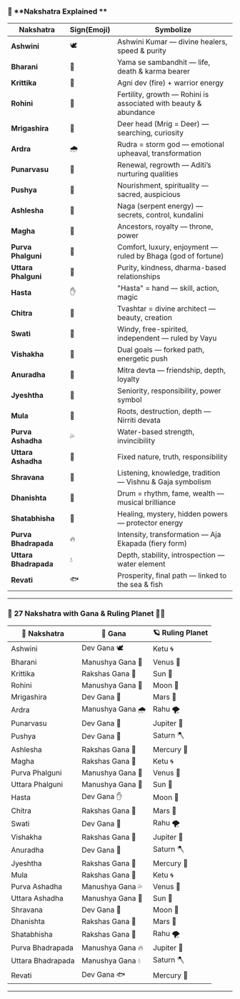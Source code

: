 ### 🌟 **Nakshatra Explained **

| Nakshatra             | Sign(Emoji) | Symbolize                                        |
| --------------------- | ----- | ---------------------------------------------------------------- |
| **Ashwini**           | 🕊️   | Ashwini Kumar — divine healers, speed & purity                   |
| **Bharani**           | 🧍    | Yama se sambandhit — life, death & karma bearer                  |
| **Krittika**          | 🦁    | Agni dev (fire) + warrior energy                                 |
| **Rohini**            | 🌾    | Fertility, growth — Rohini is associated with beauty & abundance |
| **Mrigashira**        | 🐎    | Deer head (Mrig = Deer) — searching, curiosity                   |
| **Ardra**             | 🌧️   | Rudra = storm god — emotional upheaval, transformation           |
| **Punarvasu**         | 🌿    | Renewal, regrowth — Aditi’s nurturing qualities                  |
| **Pushya**            | 🐚    | Nourishment, spirituality — sacred, auspicious                   |
| **Ashlesha**          | 🐍    | Naga (serpent energy) — secrets, control, kundalini              |
| **Magha**             | 👑    | Ancestors, royalty — throne, power                               |
| **Purva Phalguni**    | 🌺    | Comfort, luxury, enjoyment — ruled by Bhaga (god of fortune)     |
| **Uttara Phalguni**   | 🌼    | Purity, kindness, dharma-based relationships                     |
| **Hasta**             | ✋     | "Hasta" = hand — skill, action, magic                            |
| **Chitra**            | 🎨    | Tvashtar = divine architect — beauty, creation                   |
| **Swati**             | 🍃    | Windy, free-spirited, independent — ruled by Vayu                |
| **Vishakha**          | 🔱    | Dual goals — forked path, energetic push                         |
| **Anuradha**          | 🌊    | Mitra devta — friendship, depth, loyalty                         |
| **Jyeshtha**          | 🔔    | Seniority, responsibility, power symbol                          |
| **Mula**              | 🌿    | Roots, destruction, depth — Nirriti devata                       |
| **Purva Ashadha**     | 💦    | Water-based strength, invincibility                              |
| **Uttara Ashadha**    | 🔔    | Fixed nature, truth, responsibility                              |
| **Shravana**          | 🐘    | Listening, knowledge, tradition — Vishnu & Gaja symbolism        |
| **Dhanishta**         | 🥁    | Drum = rhythm, fame, wealth — musical brilliance                 |
| **Shatabhisha**       | 🧿    | Healing, mystery, hidden powers — protector energy               |
| **Purva Bhadrapada**  | 🔥    | Intensity, transformation — Aja Ekapada (fiery form)             |
| **Uttara Bhadrapada** | 💧    | Depth, stability, introspection — water element                  |
| **Revati**            | 🐟    | Prosperity, final path — linked to the sea & fish                |

---

### 🌌 **27 Nakshatra with Gana & Ruling Planet** 🌙✨

| 🌟 **Nakshatra**  | 🧘 **Gana**       | 🪐 **Ruling Planet** |
| ----------------- | ----------------- | -------------------- |
| Ashwini           | Dev Gana 🕊️      | Ketu 🌀              |
| Bharani           | Manushya Gana 🧍  | Venus 💖             |
| Krittika          | Rakshas Gana 🦁   | Sun 🔆               |
| Rohini            | Manushya Gana 🌾  | Moon 🌝              |
| Mrigashira        | Dev Gana 🐎       | Mars 🔴              |
| Ardra             | Manushya Gana 🌧️ | Rahu 🌪️             |
| Punarvasu         | Dev Gana 🌿       | Jupiter 🌟           |
| Pushya            | Dev Gana 🐚       | Saturn 🪓            |
| Ashlesha          | Rakshas Gana 🐍   | Mercury 💬           |
| Magha             | Rakshas Gana 👑   | Ketu 🌀              |
| Purva Phalguni    | Manushya Gana 🌺  | Venus 💖             |
| Uttara Phalguni   | Manushya Gana 🌼  | Sun 🔆               |
| Hasta             | Dev Gana ✋        | Moon 🌝              |
| Chitra            | Rakshas Gana 🎨   | Mars 🔴              |
| Swati             | Dev Gana 🍃       | Rahu 🌪️             |
| Vishakha          | Rakshas Gana 🔱   | Jupiter 🌟           |
| Anuradha          | Dev Gana 🌊       | Saturn 🪓            |
| Jyeshtha          | Rakshas Gana 🔔   | Mercury 💬           |
| Mula              | Rakshas Gana 🌿   | Ketu 🌀              |
| Purva Ashadha     | Manushya Gana 💦  | Venus 💖             |
| Uttara Ashadha    | Manushya Gana 🔔  | Sun 🔆               |
| Shravana          | Dev Gana 🐘       | Moon 🌝              |
| Dhanishta         | Rakshas Gana 🥁   | Mars 🔴              |
| Shatabhisha       | Rakshas Gana 🧿   | Rahu 🌪️             |
| Purva Bhadrapada  | Manushya Gana 🔥  | Jupiter 🌟           |
| Uttara Bhadrapada | Manushya Gana 💧  | Saturn 🪓            |
| Revati            | Dev Gana 🐟       | Mercury 💬           |

---
